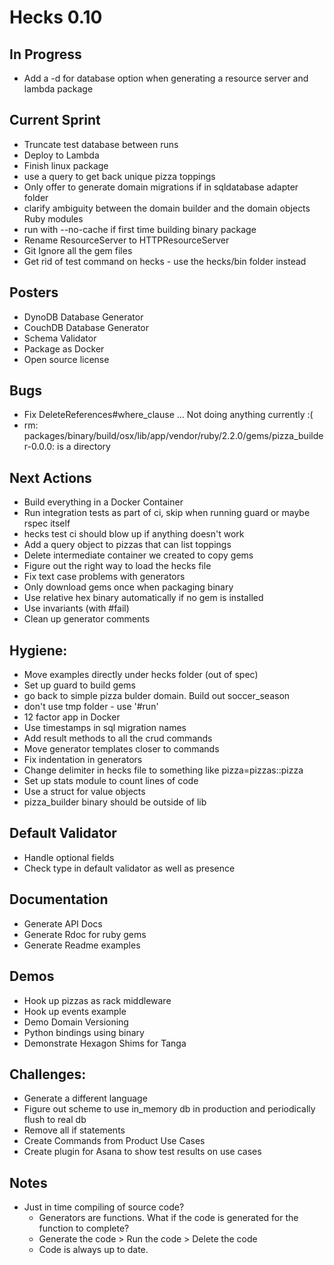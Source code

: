 # Hecks 0.10

## In Progress
  * Add a -d for database option when generating a resource server and lambda package

## Current Sprint
  * Truncate test database between runs
  * Deploy to Lambda
  * Finish linux package
  * use a query to get back unique pizza toppings
  * Only offer to generate domain migrations if in sqldatabase adapter folder
  * clarify ambiguity between the domain builder and the domain objects Ruby modules
  * run with --no-cache if first time building binary package
  * Rename ResourceServer to HTTPResourceServer
  * Git Ignore all the gem files
  * Get rid of test command on hecks - use the hecks/bin folder instead

## Posters
  * DynoDB Database Generator
  * CouchDB Database Generator
  * Schema Validator
  * Package as Docker
  * Open source license

## Bugs
  * Fix DeleteReferences#where_clause ... Not doing anything currently :(
  * rm: packages/binary/build/osx/lib/app/vendor/ruby/2.2.0/gems/pizza_builder-0.0.0: is a directory

## Next Actions
  * Build everything in a Docker Container
  * Run integration tests as part of ci, skip when running guard or maybe rspec itself
  * hecks test ci should blow up if anything doesn't work
  * Add a query object to pizzas that can list toppings
  * Delete intermediate container we created to copy gems
  * Figure out the right way to load the hecks file
  * Fix text case problems with generators
  * Only download gems once when packaging binary
  * Use relative hex binary automatically if no gem is installed
  * Use invariants (with #fail)
  * Clean up generator comments

## Hygiene:
  * Move examples directly under hecks folder (out of spec)
  * Set up guard to build gems
  * go back to simple pizza bulder domain.  Build out soccer_season
  * don't use tmp folder - use '#run'
  * 12 factor app in Docker
  * Use timestamps in sql migration names
  * Add result methods to all the crud commands
  * Move generator templates closer to commands
  * Fix indentation in generators
  * Change delimiter in hecks file to something like pizza=pizzas::pizza
  * Set up stats module to count lines of code
  * Use a struct for value objects
  * pizza_builder binary should be outside of lib

## Default Validator
  * Handle optional fields
  * Check type in default validator as well as presence

## Documentation
  * Generate API Docs
  * Generate Rdoc for ruby gems
  * Generate Readme examples

## Demos
  * Hook up pizzas as rack middleware
  * Hook up events example
  * Demo Domain Versioning
  * Python bindings using binary
  * Demonstrate Hexagon Shims for Tanga

## Challenges:
  * Generate a different language
  * Figure out scheme to use in_memory db in production and periodically flush to real db
  * Remove all if statements
  * Create Commands from Product Use Cases
  * Create plugin for Asana to show test results on use cases

## Notes
* Just in time compiling of source code?
  * Generators are functions.  What if the code is generated for the function to complete?
  * Generate the code > Run the code > Delete the code
  * Code is always up to date.
